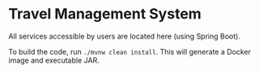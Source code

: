 # Travel Management System

All services accessible by users are located here (using Spring Boot).

To build the code, run `./mvnw clean install`. This will generate a Docker image and executable JAR.